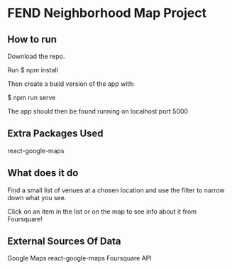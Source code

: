 # FEND Neighborhood Map Project

## How to run

Download the repo.

Run $ npm install

Then create a build version of the app with:

$ npm run serve

The app should then be found running on localhost port 5000

## Extra Packages Used

react-google-maps

## What does it do

Find a small list of venues at a chosen location and use the filter to narrow down what you see.

Click on an item in the list or on the map to see info about it from Foursquare!

## External Sources Of Data

Google Maps
react-google-maps
Foursquare API